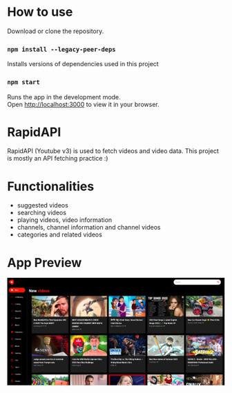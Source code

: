 # How to use

Download or clone the repository. 

### `npm install --legacy-peer-deps`

Installs versions of dependencies used in this project

### `npm start`

Runs the app in the development mode.\
Open [http://localhost:3000](http://localhost:3000) to view it in your browser.


# RapidAPI

RapidAPI (Youtube v3) is used to fetch videos and video data. This project is mostly an API fetching practice :)

# Functionalities

- suggested videos
- searching videos
- playing videos, video information
- channels, channel information and channel videos
- categories and related videos

# App Preview

![Preview Image](https://github.com/GrgZiv/React_Youtube_Clone/blob/main/Yt_Clone_Preview.jpg)
